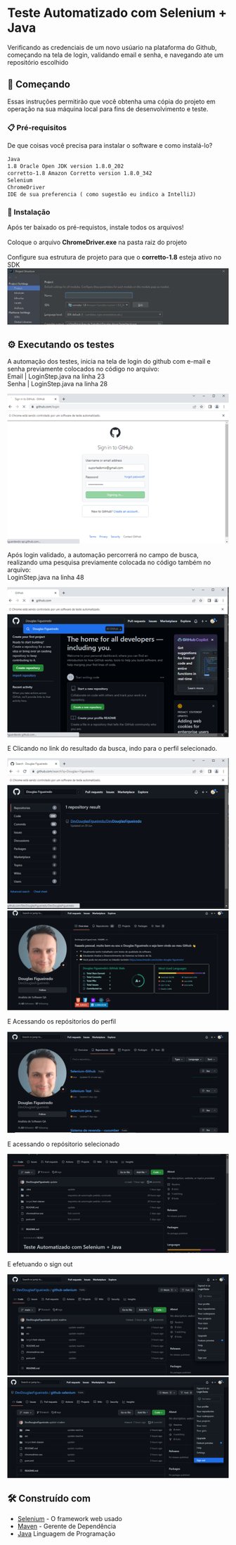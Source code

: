 # Teste Automatizado com Selenium + Java

Verificando as credenciais de um novo usúario na plataforma do Github, começando na tela de login, validando
email e senha, e navegando ate um repositório escolhido

## 🚀 Começando

Essas instruções permitirão que você obtenha uma cópia do projeto em operação na sua máquina local para fins de desenvolvimento e teste.


### 📋 Pré-requisitos

De que coisas você precisa para instalar o software e como instalá-lo?

```
Java
1.8 Oracle Open JDK version 1.8.0_202
corretto-1.8 Amazon Corretto version 1.8.0_342
Selenium
ChromeDriver
IDE de sua preferencia ( como sugestão eu indico a IntelliJ)
```

### 🔧 Instalação

Após ter baixado os pré-requistos, instale todos os arquivos!<br>
<br>
Coloque o arquivo **ChromeDriver.exe** na pasta raiz do projeto <br>
<br>
Configure sua estrutura de projeto para que o **corretto-1.8** esteja ativo no SDK
<img src="src/picture/SDK.png" alt="img do painel">

## ⚙️ Executando os testes

A automação dos testes, inicia na tela de login do github com e-mail e senha previamente colocados
no código no arquivo: <br>
Email | LoginStep.java na linha 23 <br>
Senha | LoginStep.java na linha 28 <br>

<img src="src/picture/login.png" alt="img de login do github">


Após login validado, a automação percorrerá no campo de busca, realizando uma pesquisa previamente
colocada no código também no arquivo: <br>
LoginStep.java na linha 48

<img src="src/picture/input.png" alt="img do campo de busca preenchido">


E Clicando no link do resultado da busca, indo para o perfil selecionado.

<img src="src/picture/link.png" alt="img do link do resultado da pesquisa">

<img src="src/picture/profile.png" alt="img do perfil do resultado da pesquisa">

E Acessando os repósitorios do perfil

<img src="src/picture/repositories.png" alt="img do perfil do resultado da pesquisa">

E acessando o repósitorio selecionado

<img src="src/picture/repo-acessado.png" alt="img do perfil do resultado da pesquisa">

E efetuando o sign out

<img src="src/picture/perfil.png" alt="img do perfil do resultado da pesquisa">

<img src="src/picture/logout.png" alt="img do perfil do resultado da pesquisa">



## 🛠️ Construído com

* [Selenium](https://www.selenium.dev/) - O framework web usado
* [Maven](https://maven.apache.org/) - Gerente de Dependência
* [Java](https://www.oracle.com/java/technologies/downloads/#jdk18-windows) Linguagem de Programação






